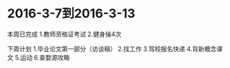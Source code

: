 2016-3-7到2016-3-13
===================

本周已完成
1.教师资格证考试
2.健身操4次

下周计划
1.毕业论文第一部分（访谈稿）
2.找工作
3.驾校报名快递
4.背新概念课文
5.运动
6.查婺源攻略
